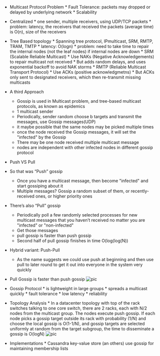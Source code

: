 * Multicast Protocol Problem
      * Fault Tolerance: packets may dropped or delayed by underlying network 
      * Scalability
      
* Centralized
      * one sender, multiple receivers, using UDP/TCP packets
      * problem: latency, the receivers that received the packets (average time) is O(n), size of the receivers 
      
* Tree Based topology 
      * Spanning tree protocol, IPmulticast, SRM, RMTP, TRAM, TMTP 
      * latency: O(logn)
      * problem: need to take time to repair the internal nodes (not the leaf nodes) if internal nodes are down
      * SRM (Scalable Reliable Multicast)
            * Use NAKs (Negative Acknowledgements) to repair multicast not received 
            * But adds random delays, and uses exponential backoff to avoid NAK storms
      * RMTP (Reliable Multicast Transport Protocol)
            * Use ACKs (positive acknowledgmetns)
            * But ACKs only sent to designated receivers, which then re-transmit missing multicasts 
            
* A third Approach 
    * Gossip is used in Multicast problem, and tree-based multicast protocols, as known as epidemics 
    * 1 multicast sender 
    * Periodically, sender random choose b targets and transmit the messages, use Gossip messages(UDP)
    * it maybe possible that the same nodes may be picked multiple times 
    * once the node received the Gossip messages, it will set the "infected" by the Gossip 
    * There may be one node received multiple multicast message
    * nodes are independent with other infected nodes in different gossip protocol 

* Push VS Pull
* So that was “Push” gossip
    * Once you have a multicast message, then become "infected" and start gossiping about it
    * Multiple messages? Gossip a random subset of them, or recently-received ones, or higher priority ones

* There’s also “Pull” gossip
    * Periodically poll a few randomly selected processes for new multicast messages that you haven’t received no
       matter you are "infected" or "non-infected"
    * Get those messages
    * pull gossip is faster than push gossip
    * Second half of pull gossip finishes in time O(log(log(N)) 
    
* Hybrid variant: Push-Pull
    * As the name suggests we could use push at beginning and then use pull to later round to get it out into everyone 
     in the system very quickly 
     
* Pull Gossip is faster than push gossip 
![pic](https://cloud.githubusercontent.com/assets/9062406/8636302/b194ff0a-280f-11e5-9b78-9a3c5065dccf.png)

* Gossip Protocol 
          * is lightweight in large groups
          * spreads a multicast quickly
          * fault tolerance 
          * low latency
          * reliability 

* Topology Analysis
          * In a datacenter topology with top of the rack switches talking to one core switch, there are 2 racks, each with N/2 nodes from the multicast group. The nodes execute push gossip. If each node picks a gossip target outside its rack with probability (1/N) and choose the local gossip is O(1-1/N), and gossip targets are selected uniformly at random from the target subgroup, the time to disseminate a gossip is O(logN)
![pic](https://cloud.githubusercontent.com/assets/9062406/8636303/c0e0f306-280f-11e5-814b-7b0ff0e1e7bb.png)

* Implementations
          * Cassandra key-value store (an others) use gossip for maintaining membership lists

